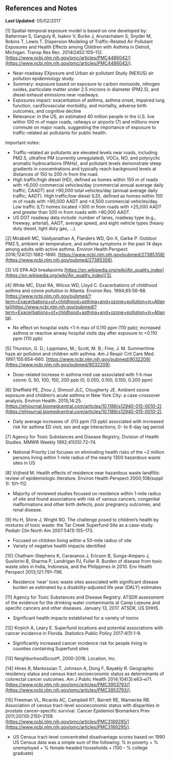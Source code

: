 ## References and Notes

**Last Updated**: 05/02/2017

[1] Spatial-temporal exposure model is based on one developed by: Batterman S, Ganguly R, Isakov V, Burke J, Arunachalam S, Snyder M, Robins T, Lewis T. Dispersion Modeling of Traffic-Related Air Pollutant Exposures and Health Effects among Children with Asthma in Detroit, Michigan. Transp Res Rec. 2014l2452:105–112. [https://www.ncbi.nlm.nih.gov/pmc/articles/PMC4486042/](https://www.ncbi.nlm.nih.gov/pmc/articles/PMC4486042/).

- Near-roadway EXposure and Urban air pollutant Study (NEXUS) air pollution epidemiology study.
- Summary: exposure based on exposure to carbon monoxide, nitrogen oxides, particulate matter under 2.5 microns in diameter (PM2.5), and diesel exhaust emissions near roadways.  
- Exposures impact: exacerbation of asthma, asthma onset, impaired lung function, card1iovascular morbidity, and mortality, adverse birth outcomes, and cognitive decline
- Relevance: In the US, an estimated 40 million people in the U.S. live within 100 m of major roads, railways or airports (7) and millions more commute on major roads, suggesting the importance of exposure to traffic-related air pollutants for public health.

Important notes:

- Traffic-related air pollutants are elevated levels near roads, including PM2.5, ultrafine PM
(currently unregulated), VOCs, NO, and polycyclic aromatic hydrocarbons (PAHs), and pollutant levels demonstrate steep gradients in concentrations and typically reach background levels at distances of 150 to 200 m from the road.
- High traffic/high diesel (HD), defined as homes within 150 m of roads with >6,000 commercial vehicles/day (commercial annual average daily traffic; CAADT) and >90,000 total vehicles/day (annual average daily traffic; AADT). High traffic/low diesel (LD), defined as homes within 150 m of roads with >90,000 AADT and <4,500 commercial vehicles/day. Low traffic (LT) homes located >300 m from roads with >25,000 AADT and greater than 500 m from roads with >90,000 AADT.
- US DOT roadway data include: number of lanes, roadway type (e.g., freeway, arterial), AADT, average speed, and eight vehicle types (heavy duty diesel, light duty gas, …).

[2] Mirabelli MC, Vaidyanathan A, Flanders WD, Qin X, Garbe P. Outdoor PM2.5, ambient air temperature, and asthma symptoms in the past 14 days among adults with active asthma. Environ Health Perspect 2016;124(12):1882–1890. [https://www.ncbi.nlm.nih.gov/pubmed/27385358](https://www.ncbi.nlm.nih.gov/pubmed/27385358).

[3] US EPA AQI breakpoints [https://en.wikipedia.org/wiki/Air_quality_index](https://en.wikipedia.org/wiki/Air_quality_index)[3].

[4] White MC, Etzel RA, Wilcox WD, Lloyd C. Exacerbations of childhood asthma and ozone pollution in Atlanta. Environ Res. 1994;65:56–68.  [https://www.ncbi.nlm.nih.gov/pubmed/?term=Exacerbations+of+childhood+asthma+and+ozone+pollution+in+Atlanta](https://www.ncbi.nlm.nih.gov/pubmed/?term=Exacerbations+of+childhood+asthma+and+ozone+pollution+in+Atlanta).

- No effect on hospital visits <1-h max of 0.110 ppm (110 ppb); increased asthma or reactive airway hospital visits day after exposure to >0.110 ppm (110 ppb)

[5] Thurston, G. D.; Lippmann, M.; Scott, M. B.; Fine, J. M. Summertime haze air pollution and children with asthma. Am J Respir Crit Care Med. 1997;155:654–660. [https://www.ncbi.nlm.nih.gov/pubmed/9032209](https://www.ncbi.nlm.nih.gov/pubmed/9032209).

- Dose-related increase in asthma med use associated with 1-h max ozone: 0, 50, 100, 150, 200 ppb (0, 0.050, 0.100, 0.150, 0.200 ppm)

[6] Sheffield PE, Zhou J, Shmool JLC, Clougherty JE. Ambient ozone exposure and children’s acute asthma in New York City: a case-crossover analysis. Environ Health. 2015;14:25. [https://ehjournal.biomedcentral.com/articles/10.1186/s12940-015-0010-2](https://ehjournal.biomedcentral.com/articles/10.1186/s12940-015-0010-2).

- Daily average increases of .013 ppm (13 ppb) associated with increased risk for asthma ED visit; sex and age interactions; 0- to 6-day lag period

[7] Agency for Toxic Substances and Disease Registry, Division of Health Studies. MMWR Weekly 1992;41(05):72–74.

- National Priority List focuses on eliminating health risks of the ~2 million persons living within 1-mile radius of the nearly 1300 hazardous waste sites in US

[8] Vrijheid M. Health effects of residence near hazardous waste landfills: review of epidemiologic literature. Environ Health Perspect 2000;108(suppl 1): 101–112.

- Majority of reviewed studies focused on residence within 1-mile radius of site and found associations with risk of various cancers, congenital malformations and other birth defects, poor pregnancy outcomes, and renal disease.

[9] Hu H, Shine J, Wright RO. The challenge posed to children’s health by mixtures of toxic waste: the Tar Creek Superfund Site as a case-study. Pediatr Clin North Am 2007:54(1):155–173.

- Focused on children living within a 50-mile radius of site
- Variety of negative health impacts identified

[10] Chatham-Stephens K, Caravanos J, Ericson B, Sunga-Amparo J, Susilorini B, Sharma P, Landrigan PJ, Fuller R. Burden of disease from toxic waste sites in India, Indonesia, and the Philippines in 2010. Env Health Perspect 2013;121:791–796.

- Residence ‘near’ toxic waste sites associated with significant disease burden as estimated by a disability-adjusted life year (DALY) estimates

[11] Agency for Toxic Substances and Disease Registry. ATSDR assessment of the evidence for the drinking water contaminants at Camp Lejeune and specific cancers and other diseases.  January 13, 2017. ATSDR, US DHHS.

- Significant health impacts established for a variety of toxins

[12] Kirpich A, Leary E. Superfund locations and potential associations with cancer incidence in Florida. Statistics Public Policy 2017:4(1):1–9.

- Significantly increased cancer incidence risk for people living in counties containing Superfund sites

[13] NeighborhoodScout®, 2000-2016. Location, Inc.

[14] Hines R, Markossian T, Johnson A, Dong F, Bayakly R. Geographic residency status and census tract socioeconomic status as determinants of colorectal cancer outcomes. Am J Public Health 2014;104(3):e63–e71. [https://www.ncbi.nlm.nih.gov/pmc/articles/PMC3953793/](https://www.ncbi.nlm.nih.gov/pmc/articles/PMC3953793/).

[15] Freeman VL, Ricardo AC, Campbell RT, Barrett RE, Warnecke RB. Association of census tract-level socioeconomic status with disparities in prostate cancer-specific survival. Cancer Epidemiol Biomarkers Prev 2011;20(10):2150–2159.  [https://www.ncbi.nlm.nih.gov/pmc/articles/PMC3189295/](https://www.ncbi.nlm.nih.gov/pmc/articles/PMC3189295/).

- US Census tract-level concentrated disadvantage scores based on 1990 US Census data was a simple sum of the following: % in poverty + % unemployed + % female-headed households + (100 - % college graduate)
